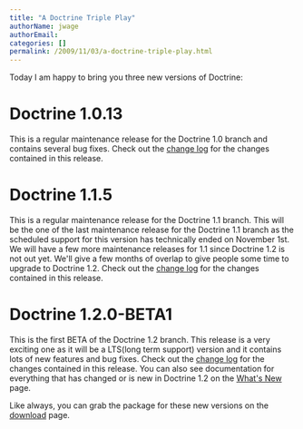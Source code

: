 ```yaml
---
title: "A Doctrine Triple Play"
authorName: jwage
authorEmail:
categories: []
permalink: /2009/11/03/a-doctrine-triple-play.html
---
```

Today I am happy to bring you three new versions of Doctrine:

Doctrine 1.0.13
===============

This is a regular maintenance release for the Doctrine 1.0 branch and
contains several bug fixes. Check out the [change
log](http://www.doctrine-project.org/change_log/1_0_13) for the changes
contained in this release.

Doctrine 1.1.5
==============

This is a regular maintenance release for the Doctrine 1.1 branch. This
will be the one of the last maintenance release for the Doctrine 1.1
branch as the scheduled support for this version has technically ended
on November 1st. We will have a few more maintenance releases for 1.1
since Doctrine 1.2 is not out yet. We'll give a few months of overlap to
give people some time to upgrade to Doctrine 1.2. Check out the [change
log](http://www.doctrine-project.org/change_log/1_1_5) for the changes
contained in this release.

Doctrine 1.2.0-BETA1
====================

This is the first BETA of the Doctrine 1.2 branch. This release is a
very exciting one as it will be a LTS(long term support) version and it
contains lots of new features and bug fixes. Check out the [change
log](http://www.doctrine-project.org/change_log/1_2_0_BETA1) for the
changes contained in this release. You can also see documentation for
everything that has changed or is new in Doctrine 1.2 on the [What's
New](http://www.doctrine-project.org/upgrade/1_2) page.

Like always, you can grab the package for these new versions on the
[download](http://www.doctrine-project.org/download) page.
